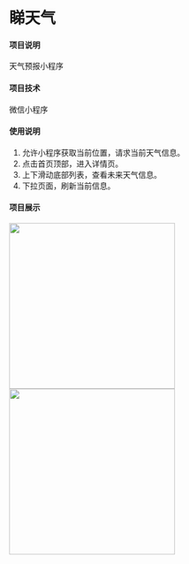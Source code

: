 # 睇天气
#### 项目说明
天气预报小程序

#### 项目技术
微信小程序

#### 使用说明
1. 允许小程序获取当前位置，请求当前天气信息。
2. 点击首页顶部，进入详情页。
3. 上下滑动底部列表，查看未来天气信息。
4. 下拉页面，刷新当前信息。

#### 项目展示
<div>
<img src="https://i.loli.net/2019/08/20/sWG3yKmCqFrEYO2.png" width="300px" /> <img src="https://i.loli.net/2019/08/20/EHxAVP3NsLdri72.png" width="300px" />
<div/>
